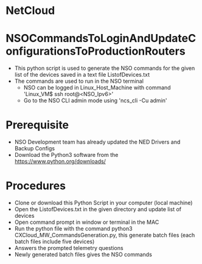 # NetCloud

# NSOCommandsToLoginAndUpdateConfigurationsToProductionRouters
- This python script is used to generate the NSO commands for the given list of the devices saved in a text file ListofDevices.txt
- The commands are used to run in the NSO terminal
  - NSO can be logged in Linux_Host_Machine with command 'Linux_VM$ ssh root@<NSO_Ipv6>'
  - Go to the NSO CLI admin mode using 'ncs_cli -Cu admin'


# Prerequisite
- NSO Development team has already updated the NED Drivers and Backup Configs
- Download the Python3 software from the https://www.python.org/downloads/


# Procedures
- Clone or download this Python Script in your computer (local machine)
- Open the ListofDevices.txt in the given directory and update list of devices
- Open command prompt in window or terminal in the MAC
- Run the python file with the command python3 CXCloud_MW_CommandsGeneration.py, this generate batch files (each batch files include five devices)
- Answers the prompted telemetry questions 
- Newly generated batch files gives the NSO commands
